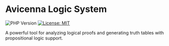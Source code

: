 # Avicenna Logic System

![PHP Version](https://img.shields.io/badge/PHP-8.3%2B-brightgreen)
[![License: MIT](https://img.shields.io/badge/License-MIT-yellow.svg)](https://opensource.org/licenses/MIT)

A powerful tool for analyzing logical proofs and generating truth tables with propositional logic support.